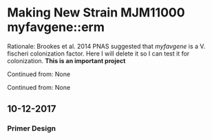 # Making New Strain MJM11000 myfavgene::erm

Rationale: Brookes et al. 2014 PNAS suggested that *myfavgene* is a V. fischeri colonization factor. Here I will delete it so I can test it for colonization. **This is an important project**

Continued from: None

Continued from: None

## 10-12-2017

### Primer Design
